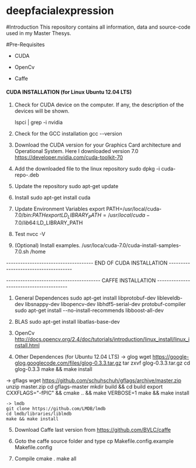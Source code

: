 # deepfacialexpression

#Introduction
This repository contains all information, data and source-code used in my Master Thesys.


#Pre-Requisites

- CUDA

- OpenCv

- Caffe


#### CUDA INSTALLATION (for Linux Ubuntu 12.04 LTS)

1. Check for CUDA device on the computer. If any, the description of the devices will be shown.

	lspci | grep -i nvidia

2. Check for the GCC installation
  gcc --version

3. Download the CUDA version for your Graphics Card architecture and Operational System. Here I downloaded version 7.0
  https://developer.nvidia.com/cuda-toolkit-70

4. Add the downloaded file to the linux repository
  sudo dpkg -i cuda-repo-<distro>_<version>_<architecture>.deb

5. Update the repository
  sudo apt-get update

6. Install
  sudo apt-get install cuda

7. Update Environment Variables
  export PATH=/usr/local/cuda-7.0/bin:$PATH
  export LD_LIBRARY_PATH=/usr/local/cuda-7.0/lib64:$LD_LIBRARY_PATH

8. Test
  nvcc -V

9. (Optional) Install examples.
  /usr/loca/cuda-7.0/cuda-install-samples-7.0.sh /home

------------------------------------- END OF CUDA INSTALLATION -------------------------------------


---------------------------------------- CAFFE INSTALLATION ----------------------------------------

1. General Dependences
  sudo apt-get install libprotobuf-dev libleveldb-dev libsnappy-dev libopencv-dev libhdf5-serial-dev protobuf-compiler
  sudo apt-get install --no-install-recommends libboost-all-dev

2. BLAS
  sudo apt-get install libatlas-base-dev

3. OpenCv
  http://docs.opencv.org/2.4/doc/tutorials/introduction/linux_install/linux_install.html

4.  Other Dependences (for Ubuntu 12.04 LTS)
  -> glog
	wget https://google-glog.googlecode.com/files/glog-0.3.3.tar.gz
	tar zxvf glog-0.3.3.tar.gz
	cd glog-0.3.3
	make && make install

  -> gflags
	wget https://github.com/schuhschuh/gflags/archive/master.zip
	unzip master.zip
	cd gflags-master
	mkdir build && cd build
	export CXXFLAGS="-fPIC" && cmake .. && make VERBOSE=1
	make && make install

	-> lmdb
	git clone https://github.com/LMDB/lmdb
	cd lmdb/libraries/liblmdb
	make && make install
	
5. Download Caffe last version from
  https://github.com/BVLC/caffe

6. Goto the caffe source folder and type
  cp Makefile.config.example Makefile.config

7. Compile
  cmake .
  make all
